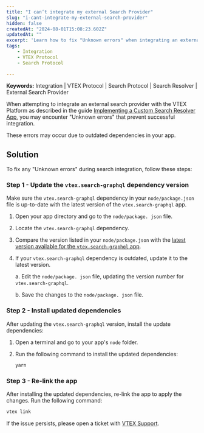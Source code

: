 ```yaml
---
title: "I can’t integrate my external Search Provider"
slug: "i-cant-integrate-my-external-search-provider"
hidden: false
createdAt: "2024-08-01T15:08:23.602Z"
updatedAt: ""
excerpt: 'Learn how to fix "Unknown errors" when integrating an external search provider with VTEX.'
tags:
    - Integration
    - VTEX Protocol
    - Search Protocol
  
---
```


**Keywords:** Integration | VTEX Protocol | Search Protocol | Search Resolver | External Search Provider

When attempting to integrate an external search provider with the VTEX Platform as described in the guide [Implementing a Custom Search Resolver App](https://developers.vtex.com/docs/guides/external-search-provider-recipe), you may encounter "Unknown errors" that prevent successful integration.

These errors may occur due to outdated dependencies in your app.

## Solution

To fix any "Unknown errors" during search integration, follow these steps:

### Step 1 - Update the `vtex.search-graphql` dependency version

Make sure the `vtex.search-graphql` dependency in your `node/package.json` file is up-to-date with the latest version of the `vtex.search-graphql` app.

1. Open your app directory and go to the `node/package. json` file.
2. Locate the `vtex.search-graphql` dependency.
3. Compare the version listed in your `node/package.json` with the [latest version available for the `vtex.search-graphql` app](https://github.com/vtex-apps/search-graphql/blob/master/manifest.json#L4).
4. If your `vtex.search-graphql` dependency is outdated, update it to the latest version.

    a. Edit the `node/package. json` file, updating the version number for `vtex.search-graphql`.

    b. Save the changes to the `node/package. json` file.

### Step 2 - Install updated dependencies

After updating the `vtex.search-graphql` version, install the update dependencies:

1. Open a terminal and go to your app's `node` folder.
2. Run the following command to install the updated dependencies:

   ```sh
   yarn
   ```

### Step 3 - Re-link the app

After installing the updated dependencies, re-link the app to apply the changes. Run the following command:

```sh
vtex link
```

If the issue persists, please open a ticket with [VTEX Support](https://help.vtex.com/support).

